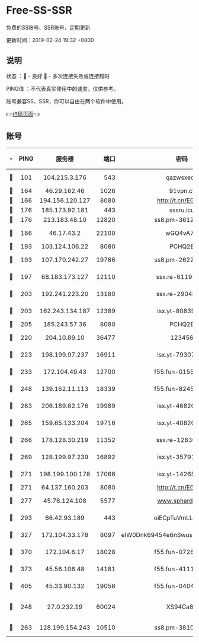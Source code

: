 # Free-SS-SSR

免费的SS账号、SSR账号，定期更新

更新时间：2019-02-24 19:32 +0800

## 说明

状态     ：🙂 - 良好 🙁 - 多次连接失败或连接超时

PING值   ：不代表真实使用中的速度，仅供参考。

账号兼容SS、SSR，你可以自由在两个软件中使用。

👉[扫码页面](https://liesauer.github.io/free-ss-ssr.github.io/)👈

## 账号

|-|PING|服务器|端口|密码|加密方式|区域|
|:----:|:----:|:-----:|-----:|:----:|:----:|:----:|
|🙂|101|104.215.3.176|543|qazwsxedc|aes-256-gcm|JP|
|🙂|164|46.29.162.46|1026|91vpn.cf|rc4-md5|RU|
|🙂|166|194.156.120.127|8080|http://t.cn/EGJIyrl|rc4-md5|RU|
|🙂|176|185.173.92.181|443|sssru.icu|rc4-md5|RU|
|🙂|176|213.183.48.10|12820|ss8.pm-36124269|rc4-md5|RU|
|🙂|186|46.17.43.2|22100|wGQ4vA7D|aes-256-gcm|RU|
|🙂|193|103.124.106.22|8080|PCHQ2E|rc4-md5|US|
|🙂|193|107.170.242.27|19786|ss8.pm-26221677|aes-256-cfb|US|
|🙂|197|68.183.173.127|12110|ssx.re-61195437|aes-256-cfb|US|
|🙂|203|192.241.223.20|13180|ssx.re-29048876|aes-256-cfb|US|
|🙂|203|162.243.134.187|12389|isx.yt-80839009|aes-256-cfb|US|
|🙂|205|185.243.57.36|8080|PCHQ2E|rc4-md5|US|
|🙂|220|204.10.89.10|36477|123456|aes-256-cfb|US|
|🙂|223|198.199.97.237|16911|isx.yt-79307511|aes-256-cfb|US|
|🙂|233|172.104.49.43|12700|f55.fun-01558008|aes-256-cfb|SG|
|🙂|248|139.162.11.113|18339|f55.fun-82455292|aes-256-cfb|SG|
|🙂|263|206.189.82.176|19989|isx.yt-46820019|aes-256-cfb|SG|
|🙂|265|159.65.133.204|19716|isx.yt-40820424|aes-256-cfb|SG|
|🙂|266|178.128.30.219|11352|ssx.re-12830848|aes-256-cfb|SG|
|🙂|269|128.199.97.239|16892|isx.yt-35791266|aes-256-cfb|SG|
|🙂|271|198.199.100.178|17066|isx.yt-14265222|aes-256-cfb|US|
|🙂|271|64.137.160.203|8080|http://t.cn/EGJIyrl|rc4-md5|CA|
|🙂|277|45.76.124.108|5577|www.sphard.com|aes-256-cfb|AU|
|🙂|293|66.42.93.189|443|oiECpTuVmLLxk4Ts|aes-256-cfb|US|
|🙂|327|172.104.33.178|8097|eIW0Dnk69454e6nSwuspv9DmS201tQ0D|aes-256-cfb|SG|
|🙂|370|172.104.6.17|18028|f55.fun-07282375|aes-256-cfb|US|
|🙂|373|45.56.106.48|14181|f55.fun-41115808|aes-256-cfb|US|
|🙂|405|45.33.90.132|19056|f55.fun-04047720|aes-256-cfb|US|
|🙂|248|27.0.232.19|60024|XS94Ca8K|xchacha20-ietf-poly1305|HK|
|🙂|263|128.199.154.243|10510|ss8.pm-38103435|aes-256-cfb|SG|
